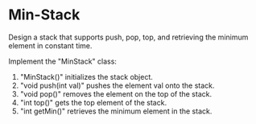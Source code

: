 # Min-Stack
Design a stack that supports push, pop, top, and retrieving the minimum element in constant time.

Implement the "MinStack" class:

1. "MinStack()" initializes the stack object.
2. "void push(int val)" pushes the element val onto the stack.
3. "void pop()" removes the element on the top of the stack.
4. "int top()" gets the top element of the stack.
5. "int getMin()" retrieves the minimum element in the stack.
